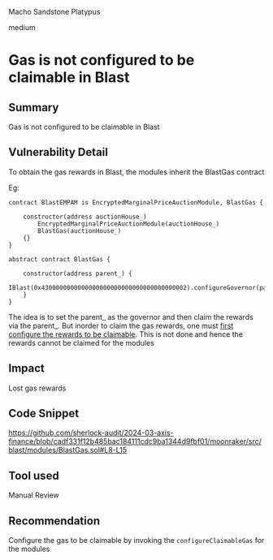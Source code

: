 Macho Sandstone Platypus

medium

# Gas is not configured to be claimable in Blast

## Summary
Gas is not configured to be claimable in Blast

## Vulnerability Detail

To obtain the gas rewards in Blast, the modules inherit the BlastGas contract

Eg:

```solidity
contract BlastEMPAM is EncryptedMarginalPriceAuctionModule, BlastGas {

    constructor(address auctionHouse_)
        EncryptedMarginalPriceAuctionModule(auctionHouse_)
        BlastGas(auctionHouse_)
    {}
}
```

```solidity
abstract contract BlastGas {

    constructor(address parent_) {
        IBlast(0x4300000000000000000000000000000000000002).configureGovernor(parent_);
    }
}
```

The idea is to set the parent_ as the governor and then claim the rewards via the parent_. But inorder to claim the gas rewards, one must [first configure the rewards to be claimable](https://docs.blast.io/building/guides/gas-fees#setting-gas-mode-to-claimable). This is not done and hence the rewards cannot be claimed for the modules

## Impact

Lost gas rewards 

## Code Snippet

https://github.com/sherlock-audit/2024-03-axis-finance/blob/cadf331f12b485bac184111cdc9ba1344d9fbf01/moonraker/src/blast/modules/BlastGas.sol#L8-L15

## Tool used

Manual Review

## Recommendation

Configure the gas to be claimable by invoking the `configureClaimableGas` for the modules